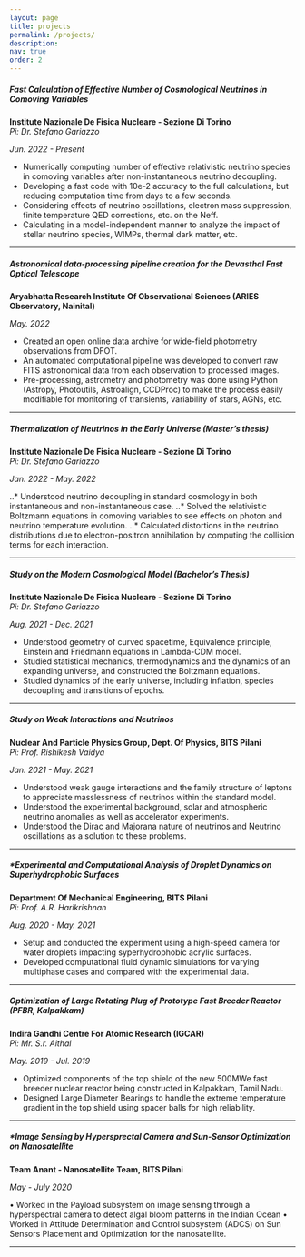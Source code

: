 ```yaml
---
layout: page
title: projects
permalink: /projects/
description: 
nav: true
order: 2
---
```

##### **Fast Calculation of Effective Number of Cosmological Neutrinos in Comoving Variables**
**Institute Nazionale De Fisica Nucleare - Sezione Di Torino** <br />
*Pi: Dr. Stefano Gariazzo*

*Jun. 2022 - Present* 

- Numerically computing number of effective relativistic neutrino species in comoving variables after non-instantaneous neutrino decoupling.
- Developing a fast code with 10e-2 accuracy to the full calculations, but reducing computation time from days to a few seconds.
- Considering effects of neutrino oscillations, electron mass suppression, finite temperature QED corrections, etc. on the Neff.
- Calculating in a model-independent manner to analyze the impact of stellar neutrino species, WIMPs, thermal dark matter, etc.

---
##### **Astronomical data-processing pipeline creation for the Devasthal Fast Optical Telescope**
**Aryabhatta Research Institute Of Observational Sciences (ARIES Observatory, Nainital)**

*May. 2022* 

+ Created an open online data archive for wide-field photometry observations from DFOT.
+ An automated computational pipeline was developed to convert raw FITS astronomical data from each observation to processed images.
+ Pre-processing, astrometry and photometry was done using Python (Astropy, Photoutils, Astroalign, CCDProc) to make the process easily modifiable
for monitoring of transients, variability of stars, AGNs, etc.

---
##### **Thermalization of Neutrinos in the Early Universe (Master’s thesis)**
**Institute Nazionale De Fisica Nucleare - Sezione Di Torino** <br />
*Pi: Dr. Stefano Gariazzo*

*Jan. 2022 - May. 2022* 

..* Understood neutrino decoupling in standard cosmology in both instantaneous and non-instantaneous case.
..* Solved the relativistic Boltzmann equations in comoving variables to see effects on photon and neutrino temperature evolution.
..* Calculated distortions in the neutrino distributions due to electron-positron annihilation by computing the collision terms for each interaction.

---
##### **Study on the Modern Cosmological Model (Bachelor’s Thesis)**
**Institute Nazionale De Fisica Nucleare - Sezione Di Torino** <br />
*Pi: Dr. Stefano Gariazzo*

*Aug. 2021 - Dec. 2021*

* Understood geometry of curved spacetime, Equivalence principle, Einstein and Friedmann equations in Lambda-CDM model.
* Studied statistical mechanics, thermodynamics and the dynamics of an expanding universe, and constructed the Boltzmann equations.
* Studied dynamics of the early universe, including inflation, species decoupling and transitions of epochs.

---

##### **Study on Weak Interactions and Neutrinos**
**Nuclear And Particle Physics Group, Dept. Of Physics, BITS Pilani** <br />
*Pi: Prof. Rishikesh Vaidya*

*Jan. 2021 - May. 2021* 

- Understood weak gauge interactions and the family structure of leptons to appreciate masslessness of neutrinos within the standard model.
- Understood the experimental background, solar and atmospheric neutrino anomalies as well as accelerator experiments.
- Understood the Dirac and Majorana nature of neutrinos and Neutrino oscillations as a solution to these problems.

---

##### **Experimental and Computational Analysis of Droplet Dynamics on Superhydrophobic Surfaces*
**Department Of Mechanical Engineering, BITS Pilani** <br />
*Pi: Prof. A.R. Harikrishnan*

*Aug. 2020 - May. 2021* 

- Setup and conducted the experiment using a high-speed camera for water droplets impacting syperhydrophobic acrylic surfaces.
- Developed computational fluid dynamic simulations for varying multiphase cases and compared with the experimental data.

---

##### **Optimization of Large Rotating Plug of Prototype Fast Breeder Reactor (PFBR, Kalpakkam)**
**Indira Gandhi Centre For Atomic Research (IGCAR)** <br />
*Pi: Mr. S.r. Aithal*

*May. 2019 - Jul. 2019*

- Optimized components of the top shield of the new 500MWe fast breeder nuclear reactor being constructed in Kalpakkam, Tamil Nadu.
- Designed Large Diameter Bearings to handle the extreme temperature gradient in the top shield using spacer balls for high reliability.

---

##### **Image Sensing by Hypersprectal Camera and Sun-Sensor Optimization on Nanosatellite*
**Team Anant - Nanosatellite Team, BITS Pilani**

*May - July 2020*

• Worked in the Payload subsystem on image sensing through a hyperspectral camera to detect algal bloom patterns in the Indian Ocean
• Worked in Attitude Determination and Control subsystem (ADCS) on Sun Sensors Placement and Optimization for the nanosatellite.

---


<!--
<div class="projects grid">

  {% assign sorted_projects = site.projects | sort: "importance" %}
  {% for project in sorted_projects %}
  <div class="grid-item">
    {% if project.redirect %}
    <a href="{{ project.redirect }}" target="_blank">
    {% else %}
    <a href="{{ project.url | relative_url }}">
    {% endif %}
      <div class="card hoverable">
        {% if project.img %}
        <img src="{{ project.img | relative_url }}" alt="project thumbnail">
        {% endif %}
        <div class="card-body">
          <h2 class="card-title text-lowercase">{{ project.title }}</h2>
          <p class="card-text">{{ project.description }}</p>
          <div class="row ml-1 mr-1 p-0">
            {% if project.github %}
            <div class="github-icon">
              <div class="icon" data-toggle="tooltip" title="Code Repository">
                <a href="{{ project.github }}" target="_blank"><i class="fab fa-github gh-icon"></i></a>
              </div>
              {% if project.github_stars %}
              <span class="stars" data-toggle="tooltip" title="GitHub Stars">
                <i class="fas fa-star"></i>
                <span id="{{ project.github_stars }}-stars"></span>
              </span>
              {% endif %}
            </div>
            {% endif %}
          </div>
        </div>
      </div>
    </a>
  </div>
{% endfor %}

</div>
-->


